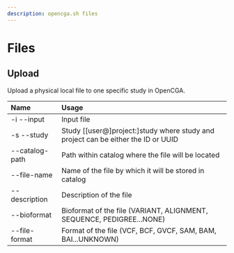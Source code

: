```yaml
---
description: opencga.sh files
---
```


# Files

## Upload

Upload a physical local file to one specific study in OpenCGA.

| Name | Usage |
| :--- | :--- |
| -i --input | Input file |
| -s --study | Study \[\[user@\]project:\]study where study and project can be either the ID or UUID |
| --catalog-path | Path within catalog where the file will be located |
| --file-name | Name of the file by which it will be stored in catalog |
| --description | Description of the file |
| --bioformat | Bioformat of the file \(VARIANT, ALIGNMENT, SEQUENCE, PEDIGREE...NONE\) |
| --file-format | Format of the file \(VCF, BCF, GVCF, SAM, BAM, BAI...UNKNOWN\) |



